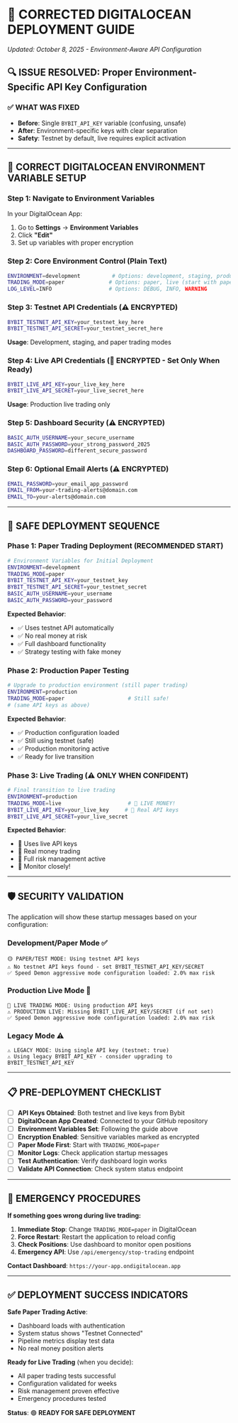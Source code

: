 # 🚀 **CORRECTED DIGITALOCEAN DEPLOYMENT GUIDE**
*Updated: October 8, 2025 - Environment-Aware API Configuration*

## **🔍 ISSUE RESOLVED**: Proper Environment-Specific API Key Configuration

### **✅ WHAT WAS FIXED**
- **Before**: Single `BYBIT_API_KEY` variable (confusing, unsafe)
- **After**: Environment-specific keys with clear separation
- **Safety**: Testnet by default, live requires explicit activation

---

## **🔐 CORRECT DIGITALOCEAN ENVIRONMENT VARIABLE SETUP**

### **Step 1: Navigate to Environment Variables**
In your DigitalOcean App:
1. Go to **Settings** → **Environment Variables**
2. Click **"Edit"** 
3. Set up variables with proper encryption

### **Step 2: Core Environment Control** (Plain Text)
```bash
ENVIRONMENT=development          # Options: development, staging, production
TRADING_MODE=paper              # Options: paper, live (start with paper!)
LOG_LEVEL=INFO                  # Options: DEBUG, INFO, WARNING
```

### **Step 3: Testnet API Credentials** (⚠️ ENCRYPTED)
```bash
BYBIT_TESTNET_API_KEY=your_testnet_key_here
BYBIT_TESTNET_API_SECRET=your_testnet_secret_here
```
**Usage**: Development, staging, and paper trading modes

### **Step 4: Live API Credentials** (🔴 ENCRYPTED - Set Only When Ready)
```bash
BYBIT_LIVE_API_KEY=your_live_key_here
BYBIT_LIVE_API_SECRET=your_live_secret_here
```
**Usage**: Production live trading only

### **Step 5: Dashboard Security** (⚠️ ENCRYPTED)
```bash
BASIC_AUTH_USERNAME=your_secure_username
BASIC_AUTH_PASSWORD=your_strong_password_2025
DASHBOARD_PASSWORD=different_secure_password
```

### **Step 6: Optional Email Alerts** (⚠️ ENCRYPTED)
```bash
EMAIL_PASSWORD=your_email_app_password
EMAIL_FROM=your-trading-alerts@domain.com
EMAIL_TO=your-alerts@domain.com
```

---

## **🎯 SAFE DEPLOYMENT SEQUENCE**

### **Phase 1: Paper Trading Deployment** (RECOMMENDED START)
```bash
# Environment Variables for Initial Deployment
ENVIRONMENT=development
TRADING_MODE=paper
BYBIT_TESTNET_API_KEY=your_testnet_key
BYBIT_TESTNET_API_SECRET=your_testnet_secret
BASIC_AUTH_USERNAME=your_username
BASIC_AUTH_PASSWORD=your_password
```

**Expected Behavior**: 
- ✅ Uses testnet API automatically
- ✅ No real money at risk
- ✅ Full dashboard functionality
- ✅ Strategy testing with fake money

### **Phase 2: Production Paper Testing** 
```bash
# Upgrade to production environment (still paper trading)
ENVIRONMENT=production
TRADING_MODE=paper                    # Still safe!
# (same API keys as above)
```

**Expected Behavior**:
- ✅ Production configuration loaded
- ✅ Still using testnet (safe)
- ✅ Production monitoring active
- ✅ Ready for live transition

### **Phase 3: Live Trading** (⚠️ ONLY WHEN CONFIDENT)
```bash
# Final transition to live trading
ENVIRONMENT=production
TRADING_MODE=live                     # 🔴 LIVE MONEY!
BYBIT_LIVE_API_KEY=your_live_key     # 🔴 Real API keys
BYBIT_LIVE_API_SECRET=your_live_secret
```

**Expected Behavior**:
- 🔴 Uses live API keys  
- 🔴 Real money trading
- 🔴 Full risk management active
- 🔴 Monitor closely!

---

## **🛡️ SECURITY VALIDATION**

The application will show these startup messages based on your configuration:

### **Development/Paper Mode** ✅
```
🟡 PAPER/TEST MODE: Using testnet API keys
⚠️ No testnet API keys found - set BYBIT_TESTNET_API_KEY/SECRET
✅ Speed Demon aggressive mode configuration loaded: 2.0% max risk
```

### **Production Live Mode** 🔴
```
🔴 LIVE TRADING MODE: Using production API keys
⚠️ PRODUCTION LIVE: Missing BYBIT_LIVE_API_KEY/SECRET (if not set)
✅ Speed Demon aggressive mode configuration loaded: 2.0% max risk
```

### **Legacy Mode** ⚠️
```
⚠️ LEGACY MODE: Using single API key (testnet: true)
⚠️ Using legacy BYBIT_API_KEY - consider upgrading to BYBIT_TESTNET_API_KEY
```

---

## **📋 PRE-DEPLOYMENT CHECKLIST**

- [ ] **API Keys Obtained**: Both testnet and live keys from Bybit
- [ ] **DigitalOcean App Created**: Connected to your GitHub repository
- [ ] **Environment Variables Set**: Following the guide above
- [ ] **Encryption Enabled**: Sensitive variables marked as encrypted
- [ ] **Paper Mode First**: Start with `TRADING_MODE=paper`
- [ ] **Monitor Logs**: Check application startup messages
- [ ] **Test Authentication**: Verify dashboard login works
- [ ] **Validate API Connection**: Check system status endpoint

---

## **🚨 EMERGENCY PROCEDURES**

**If something goes wrong during live trading:**

1. **Immediate Stop**: Change `TRADING_MODE=paper` in DigitalOcean
2. **Force Restart**: Restart the application to reload config
3. **Check Positions**: Use dashboard to monitor open positions
4. **Emergency API**: Use `/api/emergency/stop-trading` endpoint

**Contact Dashboard**: `https://your-app.ondigitalocean.app`

---

## **✅ DEPLOYMENT SUCCESS INDICATORS**

**Safe Paper Trading Active**:
- Dashboard loads with authentication
- System status shows "Testnet Connected"
- Pipeline metrics display test data
- No real money position alerts

**Ready for Live Trading** (when you decide):
- All paper trading tests successful
- Configuration validated for weeks
- Risk management proven effective
- Emergency procedures tested

**Status**: 🟢 **READY FOR SAFE DEPLOYMENT**